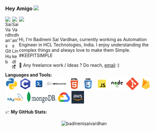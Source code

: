 ### Hey Amigo <img src="https://media.giphy.com/media/hvRJCLFzcasrR4ia7z/giphy.gif" width="25px">
<a href="https://github.com/badinenisaivardhan/">
  <img align="left" alt="Sai Vardhan's GitHub" width="22px" src="https://raw.githubusercontent.com/peterthehan/peterthehan/master/assets/github.svg" />
</a>
<a href="https://www.linkedin.com/in/badinenisaivardhan/">
  <img align="left" alt="Sai Vardhan's LinkedIN" width="22px" src="https://raw.githubusercontent.com/peterthehan/peterthehan/master/assets/linkedin.svg" />
</a>

![](https://visitor-badge.glitch.me/badge?page_id=badinenisaivardhan.badinenisaivardhan)

<br />

Hi, I'm Badineni Sai Vardhan, currently working as Automation Engineer in HCL Technologies, India. I enjoy understanding the complex things and always love to make them Simple. #KEEPITSIMPLE 

  
- 💼 Any freelance work / Ideas ? Do reach, [email](mailto:badinenisaivardhan@gmail.com) :)


**Languages and Tools:**  
<img width="40" height="40" src="https://github.com/badinenisaivardhan/badinenisaivardhan/blob/main/logo/python.png">
<img width="40" height="40" src="https://github.com/badinenisaivardhan/badinenisaivardhan/blob/main/logo/c.png">
<img width="40" height="40" src="https://github.com/badinenisaivardhan/badinenisaivardhan/blob/main/logo/powershell.png">
<img width="65" height="40" src="https://github.com/badinenisaivardhan/badinenisaivardhan/blob/main/logo/vmware.png">
<img width="40" height="40" src="https://github.com/badinenisaivardhan/badinenisaivardhan/blob/main/logo/html.png">
<img width="40" height="40" src="https://github.com/badinenisaivardhan/badinenisaivardhan/blob/main/logo/css.png">
<img width="40" height="40" src="https://github.com/badinenisaivardhan/badinenisaivardhan/blob/main/logo/js.png">
<img width="50" height="40" src="https://github.com/badinenisaivardhan/badinenisaivardhan/blob/main/logo/node-js.png">
<img width="40" height="40" src="https://github.com/badinenisaivardhan/badinenisaivardhan/blob/main/logo/git.png">
<img width="40" height="40" src="https://github.com/badinenisaivardhan/badinenisaivardhan/blob/main/logo/firebase.png">
<img width="65" height="40" src="https://github.com/badinenisaivardhan/badinenisaivardhan/blob/main/logo/mysql.png">
<img width="95" height="40" src="https://github.com/badinenisaivardhan/badinenisaivardhan/blob/main/logo/mongo-db.png">
<img width="40" height="40" src="https://github.com/badinenisaivardhan/badinenisaivardhan/blob/main/logo/gcp.png">
<img width="40" height="40" src="https://github.com/badinenisaivardhan/badinenisaivardhan/blob/main/logo/aws.jpg">

📈 **My GitHub Stats:** 

<p align="center"> <img src="https://github-readme-stats.vercel.app/api?username=badinenisaivardhan&show_icons=true&theme=gotham" alt="badinenisaivardhan" />




